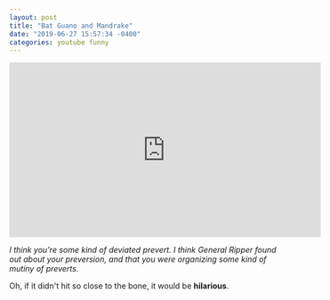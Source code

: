 ```yaml
---
layout: post
title: "Bat Guano and Mandrake"
date: "2019-06-27 15:57:34 -0400"
categories: youtube funny
---
```


<iframe width="560" height="315" src="https://www.youtube.com/embed/DUAK7t3Lf8s" frameborder="0" allow="accelerometer; autoplay; encrypted-media; gyroscope; picture-in-picture" allowfullscreen></iframe>


*I think you're some kind of deviated prevert. I think General Ripper found out about your preversion, and that you were organizing some kind of mutiny of preverts.*

Oh, if it didn't hit so close to the bone, it would be **hilarious**.

